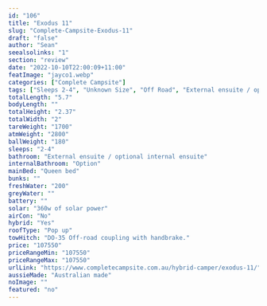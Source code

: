 ```yaml
---
id: "106"
title: "Exodus 11"
slug: "Complete-Campsite-Exodus-11"
draft: "false"
author: "Sean"
seealsolinks: "1"
section: "review"
date: "2022-10-10T22:00:09+11:00"
featImage: "jayco1.webp"
categories: ["Complete Campsite"]
tags: ["Sleeps 2-4", "Unknown Size", "Off Road", "External ensuite / optional internal ensuite", "Pop up", "Over 100k"]
totalLength: "5.7"
bodyLength: ""
totalHeight: "2.37"
totalWidth: "2"
tareWeight: "1700"
atmWeight: "2800"
ballWeight: "180"
sleeps: "2-4"
bathroom: "External ensuite / optional internal ensuite"
internalBathroom: "Option"
mainBed: "Queen bed"
bunks: ""
freshWater: "200"
greyWater: ""
battery: ""
solar: "360w of solar power"
airCon: "No"
hybrid: "Yes"
roofType: "Pop up"
towHitch: "DO-35 Off-road coupling with handbrake."
price: "107550"
priceRangeMin: "107550"
priceRangeMax: "107550"
urlLink: "https://www.completecampsite.com.au/hybrid-camper/exodus-11/"
aussieMade: "Australian made"
noImage: ""
featured: "no"
---
```

